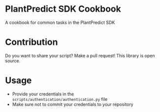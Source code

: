 # PlantPredict SDK Cookbook
A cookbook for common tasks in the PlantPredict SDK

# Contribution
Do you want to share your script?  Make a pull request! This library is open source.

# Usage
- Provide your credentials in the `scripts/authentication/authentication.py` file
- Make sure not to commit your credentials to your repository
